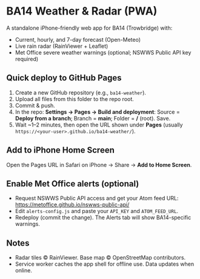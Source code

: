 # BA14 Weather & Radar (PWA)

A standalone iPhone-friendly web app for BA14 (Trowbridge) with:
- Current, hourly, and 7-day forecast (Open-Meteo)
- Live rain radar (RainViewer + Leaflet)
- Met Office severe weather warnings (optional; NSWWS Public API key required)

## Quick deploy to GitHub Pages
1. Create a new GitHub repository (e.g., `ba14-weather`).
2. Upload all files from this folder to the repo root.
3. Commit & push.
4. In the repo: **Settings → Pages → Build and deployment**: Source = **Deploy from a branch**; Branch = **main**; Folder = **/** (root). Save.
5. Wait ~1–2 minutes, then open the URL shown under **Pages** (usually `https://<your-user>.github.io/ba14-weather/`).

## Add to iPhone Home Screen
Open the Pages URL in Safari on iPhone → Share → **Add to Home Screen**.

## Enable Met Office alerts (optional)
- Request NSWWS Public API access and get your Atom feed URL: https://metoffice.github.io/nswws-public-api/
- Edit `alerts-config.js` and paste your `API_KEY` and `ATOM_FEED_URL`.
- Redeploy (commit the change). The Alerts tab will show BA14-specific warnings.

## Notes
- Radar tiles © RainViewer. Base map © OpenStreetMap contributors.
- Service worker caches the app shell for offline use. Data updates when online.
